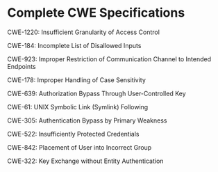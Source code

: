 

# Complete CWE Specifications

CWE-1220: Insufficient Granularity of Access Control

CWE-184: Incomplete List of Disallowed Inputs

CWE-923: Improper Restriction of Communication Channel to Intended Endpoints

CWE-178: Improper Handling of Case Sensitivity

CWE-639: Authorization Bypass Through User-Controlled Key

CWE-61: UNIX Symbolic Link (Symlink) Following

CWE-305: Authentication Bypass by Primary Weakness

CWE-522: Insufficiently Protected Credentials

CWE-842: Placement of User into Incorrect Group

CWE-322: Key Exchange without Entity Authentication